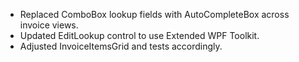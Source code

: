 - Replaced ComboBox lookup fields with AutoCompleteBox across invoice views.
- Updated EditLookup control to use Extended WPF Toolkit.
- Adjusted InvoiceItemsGrid and tests accordingly.
